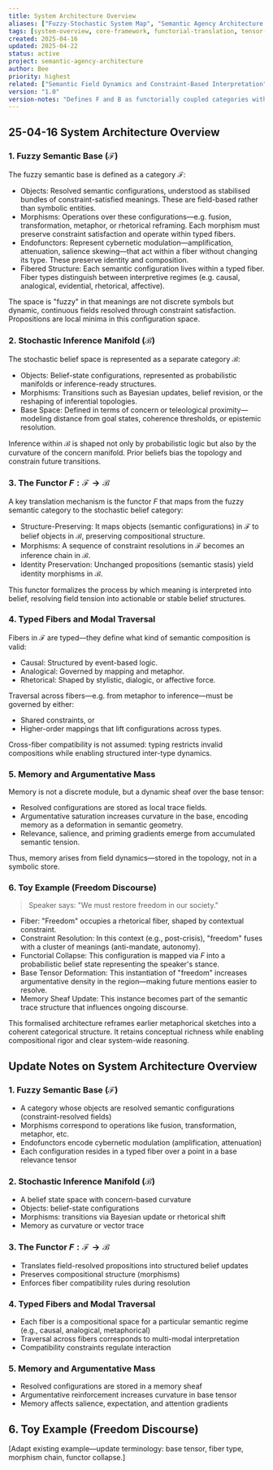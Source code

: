 ```yaml
---
title: System Architecture Overview
aliases: ["Fuzzy-Stochastic System Map", "Semantic Agency Architecture Overview"]
tags: [system-overview, core-framework, functorial-translation, tensor-geometry]
created: 2025-04-16
updated: 2025-04-22
status: active
project: semantic-agency-architecture
author: Bee
priority: highest
related: ["Semantic Field Dynamics and Constraint-Based Interpretation", "Endofunctors", "Unified Constraint System", "Minimal Theory of Agency"]
version: "1.0"
version-notes: "Defines F and B as functorially coupled categories with typed fibers, constraint modulation, and memory-as-curvature logic. Core to system coherence and cross-document integration."
---
```


## 25-04-16 System Architecture Overview

### 1. Fuzzy Semantic Base ($\mathcal{F}$)

The fuzzy semantic base is defined as a category $\mathcal{F}$:
- Objects: Resolved semantic configurations, understood as stabilised bundles of constraint-satisfied meanings. These are field-based rather than symbolic entities.
- Morphisms: Operations over these configurations—e.g. fusion, transformation, metaphor, or rhetorical reframing. Each morphism must preserve constraint satisfaction and operate within typed fibers.
- Endofunctors: Represent cybernetic modulation—amplification, attenuation, salience skewing—that act within a fiber without changing its type. These preserve identity and composition.
- Fibered Structure: Each semantic configuration lives within a typed fiber. Fiber types distinguish between interpretive regimes (e.g. causal, analogical, evidential, rhetorical, affective).

The space is "fuzzy" in that meanings are not discrete symbols but dynamic, continuous fields resolved through constraint satisfaction. Propositions are local minima in this configuration space.
### 2. Stochastic Inference Manifold ($\mathcal{B}$)
The stochastic belief space is represented as a separate category $\mathcal{B}$:
- Objects: Belief-state configurations, represented as probabilistic manifolds or inference-ready structures.
- Morphisms: Transitions such as Bayesian updates, belief revision, or the reshaping of inferential topologies.
- Base Space: Defined in terms of concern or teleological proximity—modeling distance from goal states, coherence thresholds, or epistemic resolution.

Inference within $\mathcal{B}$ is shaped not only by probabilistic logic but also by the curvature of the concern manifold. Prior beliefs bias the topology and constrain future transitions.
### 3. The Functor $F: \mathcal{F} \to \mathcal{B}$
A key translation mechanism is the functor $F$ that maps from the fuzzy semantic category to the stochastic belief category:
- Structure-Preserving: It maps objects (semantic configurations) in $\mathcal{F}$ to belief objects in $\mathcal{B}$, preserving compositional structure.
- Morphisms: A sequence of constraint resolutions in $\mathcal{F}$ becomes an inference chain in $\mathcal{B}$.
- Identity Preservation: Unchanged propositions (semantic stasis) yield identity morphisms in $\mathcal{B}$.

This functor formalizes the process by which meaning is interpreted into belief, resolving field tension into actionable or stable belief structures.
### 4. Typed Fibers and Modal Traversal
Fibers in $\mathcal{F}$ are typed—they define what kind of semantic composition is valid:
- Causal: Structured by event-based logic.
- Analogical: Governed by mapping and metaphor.
- Rhetorical: Shaped by stylistic, dialogic, or affective force.

Traversal across fibers—e.g. from metaphor to inference—must be governed by either:
- Shared constraints, or
- Higher-order mappings that lift configurations across types.

Cross-fiber compatibility is not assumed: typing restricts invalid compositions while enabling structured inter-type dynamics.
### 5. Memory and Argumentative Mass
Memory is not a discrete module, but a dynamic sheaf over the base tensor:
- Resolved configurations are stored as local trace fields.
- Argumentative saturation increases curvature in the base, encoding memory as a deformation in semantic geometry.
- Relevance, salience, and priming gradients emerge from accumulated semantic tension.

Thus, memory arises from field dynamics—stored in the topology, not in a symbolic store.
### 6. Toy Example (Freedom Discourse)

> Speaker says: "We must restore freedom in our society."

- Fiber: "Freedom" occupies a rhetorical fiber, shaped by contextual constraint.
- Constraint Resolution: In this context (e.g., post-crisis), "freedom" fuses with a cluster of meanings (anti-mandate, autonomy).
- Functorial Collapse: This configuration is mapped via $F$ into a probabilistic belief state representing the speaker's stance.
- Base Tensor Deformation: This instantiation of "freedom" increases argumentative density in the region—making future mentions easier to resolve.
- Memory Sheaf Update: This instance becomes part of the semantic trace structure that influences ongoing discourse.

This formalised architecture reframes earlier metaphorical sketches into a coherent categorical structure. It retains conceptual richness while enabling compositional rigor and clear system-wide reasoning.

## Update Notes on System Architecture Overview
### 1. Fuzzy Semantic Base ($\mathcal{F}$)
- A category whose objects are resolved semantic configurations (constraint-resolved fields)
- Morphisms correspond to operations like fusion, transformation, metaphor, etc.
- Endofunctors encode cybernetic modulation (amplification, attenuation)
- Each configuration resides in a typed fiber over a point in a base relevance tensor
### 2. Stochastic Inference Manifold ($\mathcal{B}$)
- A belief state space with concern-based curvature
- Objects: belief-state configurations
- Morphisms: transitions via Bayesian update or rhetorical shift
- Memory as curvature or vector trace
### 3. The Functor $F: \mathcal{F} \to \mathcal{B}$
- Translates field-resolved propositions into structured belief updates
- Preserves compositional structure (morphisms)
- Enforces fiber compatibility rules during resolution
### 4. Typed Fibers and Modal Traversal
- Each fiber is a compositional space for a particular semantic regime (e.g., causal, analogical, metaphorical)
- Traversal across fibers corresponds to multi-modal interpretation
- Compatibility constraints regulate interaction
### 5. Memory and Argumentative Mass
- Resolved configurations are stored in a memory sheaf
- Argumentative reinforcement increases curvature in base tensor
- Memory affects salience, expectation, and attention gradients

## 6. Toy Example (Freedom Discourse)
[Adapt existing example—update terminology: base tensor, fiber type, morphism chain, functor collapse.]
